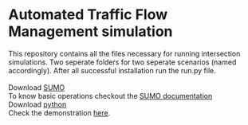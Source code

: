 # Automated Traffic Flow Management simulation
This repository contains all the files necessary for running intersection simulations. Two seperate folders for two seperate scenarios (named accordingly). After all successful installation run the run.py file.<br><br>
Download [SUMO](https://sumo.dlr.de/docs/Downloads.php)<br>
To know basic operations checkout the [SUMO documentation](https://sumo.dlr.de/docs/index.html)<br>
Download [python](https://www.python.org/downloads/)<br>
Check the demonstration [here](https://sites.google.com/view/md-asifuzzaman-khan/automated-traffic-flow-management-simulation-on-sumo).
